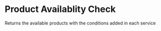 # Product Availablity Check
Returns the available products with the conditions added in each service
